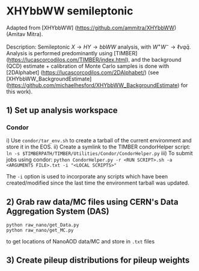 # XHYbbWW semileptonic

Adapted from [XHYbbWW] (https://github.com/ammitra/XHYbbWW) (Amitav Mitra).

Description: Semileptonic $X \to HY \to bbWW$ analysis, with $W^+W^- \to \ell \nu q\bar{q}$. Analysis is performed predominantly using [TIMBER] (https://lucascorcodilos.com/TIMBER/index.html), and the background (QCD) estimate + calibration of Monte Carlo samples is done with [2DAlphabet] (https://lucascorcodilos.com/2DAlphabet/) (see [XHYbbWW_BackgroundEstimate] (https://github.com/michaelhesford/XHYbbWW_BackgroundEstimate) for this work).

## 1) Set up analysis workspace

### **Condor**
i) Use `condor/tar_env.sh` to create a tarball of the current environment and store it in the EOS.
ii) Create a symlink to the TIMBER condorHelper script: `ln -s $TIMBERPATH/TIMBER/Utilities/Condor/CondorHelper.py`
iii) To submit jobs using condor: `python CondorHelper.py -r <RUN SCRIPT>.sh -a <ARGUMENTS FILE>.txt -i "<LOCAL SCRIPTS>"`

The `-i` option is used to incorporate any scripts which have been created/modified since the last time the environment tarball was updated.


## 2) Grab raw data/MC files using CERN's Data Aggregation System (DAS)

```
python raw_nano/get_Data.py
python raw_nano/get_MC.py 
```

to get locations of NanoAOD data/MC and store in `.txt` files

## 3) Create pileup distributions for pileup weights



